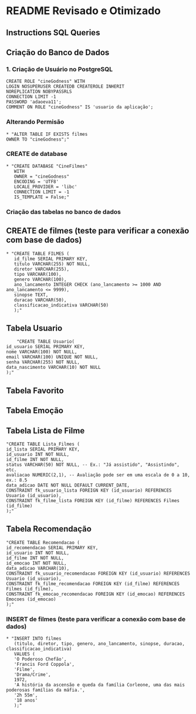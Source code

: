 # README Revisado e Otimizado
## Instructions SQL Queries

## **Criação do Banco de Dados**

### **1. Criação de Usuário no PostgreSQL**
    CREATE ROLE "cineGodness" WITH 
    LOGIN NOSUPERUSER CREATEDB CREATEROLE INHERIT
    NOREPLICATION NOBYPASSRLS
    CONNECTION LIMIT -1
    PASSWORD 'adaoeva11';
    COMMENT ON ROLE "cineGodness" IS 'usuario da aplicação';

### Alterando Permisão
    * "ALTER TABLE IF EXISTS filmes
    OWNER TO "cineGodness";"


### CREATE de database
    * "CREATE DATABASE "CineFilmes"
       WITH
       OWNER = "cineGodness"
       ENCODING = 'UTF8'
       LOCALE_PROVIDER = 'libc'
       CONNECTION LIMIT = -1
       IS_TEMPLATE = False;"



### Criação das tabelas no banco de dados
## CREATE  de filmes (teste para verificar a conexão com base de dados)
    * "CREATE TABLE FILMES (
       id_filme SERIAL PRIMARY KEY,
       titulo VARCHAR(255) NOT NULL,
       diretor VARCHAR(255),
       tipo VARCHAR(100),
       genero VARCHAR(100),
       ano_lancamento INTEGER CHECK (ano_lancamento >= 1000 AND ano_lancamento <= 9999),
       sinopse TEXT,
       duracao VARCHAR(50),
       classificacao_indicativa VARCHAR(50)
       );"

## Tabela Usuario
        "CREATE TABLE Usuario(
    id_usuario SERIAL PRIMARY KEY,
    nome VARCHAR(100) NOT NULL,
    email VARCHAR(100) UNIQUE NOT NULL,
    senha VARCHAR(255) NOT NULL,
    data_nascimento VARCHAR(10) NOT NULL
    );"

## Tabela Favorito

## Tabela Emoção

## Tabela Lista de Filme
    "CREATE TABLE Lista_Filmes (
    id_lista SERIAL PRIMARY KEY,
    id_usuario INT NOT NULL,
    id_filme INT NOT NULL,
    status VARCHAR(50) NOT NULL, -- Ex.: "Já assistido", "Assistindo", etc.
    avaliacao NUMERIC(2,1), -- Avaliação pode ser em uma escala de 0 a 10, ex.: 8.5
    data_adicao DATE NOT NULL DEFAULT CURRENT_DATE,
    CONSTRAINT fk_usuario_lista FOREIGN KEY (id_usuario) REFERENCES Usuario (id_usuario),
    CONSTRAINT fk_filme_lista FOREIGN KEY (id_filme) REFERENCES Filmes (id_filme)
    );"
## Tabela Recomendação
    "CREATE TABLE Recomendacao (
    id_recomendacao SERIAL PRIMARY KEY,
    id_usuario INT NOT NULL,
    id_filme INT NOT NULL,
    id_emocao INT NOT NULL,
    data_adicao VARCHAR(10),
    CONSTRAINT fk_usuario_recomendacao FOREIGN KEY (id_usuario) REFERENCES Usuario (id_usuario),
    CONSTRAINT fk_filme_recomendacao FOREIGN KEY (id_filme) REFERENCES Filmes (id_filme),
    CONSTRAINT fk_emocao_recomendacao FOREIGN KEY (id_emocao) REFERENCES Emocoes (id_emocao)
    );"


### INSERT de filmes (teste para verificar a conexão com base de dados)
    * "INSERT INTO filmes 
       (titulo, diretor, tipo, genero, ano_lancamento, sinopse, duracao, classificacao_indicativa) 
       VALUES (
       'O Poderoso Chefão',
       'Francis Ford Coppola',
       'Filme',
       'Drama/Crime',
       1972,
       'A história da ascensão e queda da família Corleone, uma das mais poderosas famílias da máfia.',
       '2h 55m',
       '18 anos'
       );"